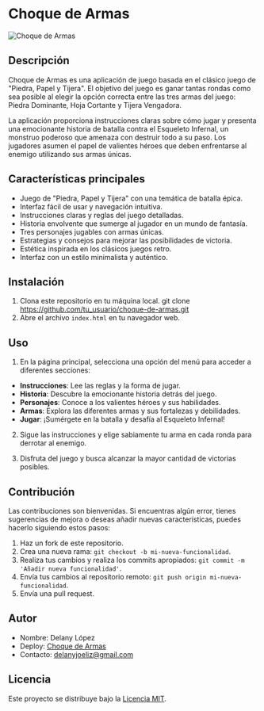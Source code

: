 # Choque de Armas

![Choque de Armas](https://delany93.github.io/choquedearmas/)

## Descripción

Choque de Armas es una aplicación de juego basada en el clásico juego de "Piedra, Papel y Tijera". El objetivo del juego es ganar tantas rondas como sea posible al elegir la opción correcta entre las tres armas del juego: Piedra Dominante, Hoja Cortante y Tijera Vengadora.

La aplicación proporciona instrucciones claras sobre cómo jugar y presenta una emocionante historia de batalla contra el Esqueleto Infernal, un monstruo poderoso que amenaza con destruir todo a su paso. Los jugadores asumen el papel de valientes héroes que deben enfrentarse al enemigo utilizando sus armas únicas.

## Características principales

- Juego de "Piedra, Papel y Tijera" con una temática de batalla épica.
- Interfaz fácil de usar y navegación intuitiva.
- Instrucciones claras y reglas del juego detalladas.
- Historia envolvente que sumerge al jugador en un mundo de fantasía.
- Tres personajes jugables con armas únicas.
- Estrategias y consejos para mejorar las posibilidades de victoria.
- Estética inspirada en los clásicos juegos retro.
- Interfaz con un estilo minimalista y auténtico.

## Instalación

1. Clona este repositorio en tu máquina local.
git clone https://github.com/tu_usuario/choque-de-armas.git
2. Abre el archivo `index.html` en tu navegador web.

## Uso

1. En la página principal, selecciona una opción del menú para acceder a diferentes secciones:
- **Instrucciones**: Lee las reglas y la forma de jugar.
- **Historia**: Descubre la emocionante historia detrás del juego.
- **Personajes**: Conoce a los valientes héroes y sus habilidades.
- **Armas**: Explora las diferentes armas y sus fortalezas y debilidades.
- **Jugar**: ¡Sumérgete en la batalla y desafía al Esqueleto Infernal!

2. Sigue las instrucciones y elige sabiamente tu arma en cada ronda para derrotar al enemigo.

3. Disfruta del juego y busca alcanzar la mayor cantidad de victorias posibles.

## Contribución

Las contribuciones son bienvenidas. Si encuentras algún error, tienes sugerencias de mejora o deseas añadir nuevas características, puedes hacerlo siguiendo estos pasos:

1. Haz un fork de este repositorio.
2. Crea una nueva rama: `git checkout -b mi-nueva-funcionalidad`.
3. Realiza tus cambios y realiza los commits apropiados: `git commit -m 'Añadir nueva funcionalidad'`.
4. Envía tus cambios al repositorio remoto: `git push origin mi-nueva-funcionalidad`.
5. Envía una pull request.

## Autor

- Nombre: Delany López
- Deploy: [Choque de Armas](https://delany93.github.io/choquedearmas/)
- Contacto: delanyjoeliz@gmail.com

## Licencia

Este proyecto se distribuye bajo la [Licencia MIT](LICENSE).
